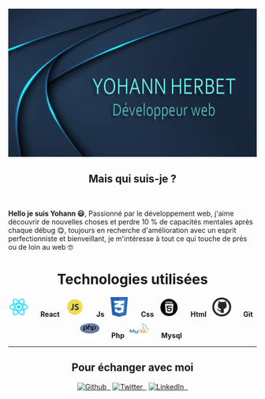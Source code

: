 
<p>
  <img src="https://github.com/YohannHERBET/YOHANNHERBET/blob/main/img/img-yohann.png" alt="background" height="300" width="100%" style="margin-right: 20px"/>
</p>
<h2 align="center">Mais qui suis-je ?</h2>
&nbsp;

<p>
  <strong>Hello je suis Yohann &#128515;</strong>, Passionné par le développement web,
  j'aime découvrir de nouvelles choses et perdre 10 % de capacités mentales après chaque débug &#128523;, toujours en recherche d'amélioration avec un esprit perfectionniste et bienveillant, je m'intéresse à tout ce qui touche de près ou de loin au web &#129299;
</p>

<h1 align="center">Technologies utilisées</h1>
<p align="center">
  <img src="https://github.com/YohannHERBET/YOHANNHERBET/blob/main/img/logo-react.png" alt="react" height="40" width="40" style="margin-right: 20px"/>
  <strong>React &nbsp;</strong>
  <img src="https://github.com/YohannHERBET/YOHANNHERBET/blob/main/img/javascript.png" alt="javascript" height="40" width="40" style="margin-right: 20px"/>
  <strong>Js &nbsp;</strong>
  <img src="https://github.com/YohannHERBET/YOHANNHERBET/blob/main/img/css.png" alt="css" height="40" width="40" style="margin-right: 20px"/>
  <strong>Css &nbsp;</strong>
  <img src="https://github.com/YohannHERBET/YOHANNHERBET/blob/main/img/html.png" alt="html" height="40" width="40" style="margin-right: 20px"/>
  <strong>Html &nbsp;</strong>
  <img src="https://github.com/YohannHERBET/YOHANNHERBET/blob/main/img/git.png" alt="git" height="40" width="40" style="margin-right: 20px"/>
  <strong>Git &nbsp;</strong>
  <img src="https://github.com/YohannHERBET/YOHANNHERBET/blob/main/img/php.png" alt="php" height="40" width="40" style="margin-right: 20px"/>
  <strong>Php &nbsp;</strong>
  <img src="https://github.com/YohannHERBET/YOHANNHERBET/blob/main/img/mysql.png" alt="mysql" height="40" width="40" style="margin-right: 20px"/>
 <strong>Mysql &nbsp;</strong>
</p>

* * * * * * * * * * * * * * * * * * * 

<h2 align="center">Pour échanger avec moi</h2>
<p align="center"><a href="https://github.com/YohannHERBET" target="_blank"><img alt="Github" src="https://img.shields.io/badge/GitHub-%2312100E.svg?&style=for-the-badge&logo=Github&logoColor=white" /> &nbsp;</a> <a href="https://twitter.com/YohannHERBET" target="_blank"><img alt="Twitter" src="https://img.shields.io/badge/twitter-%231DA1F2.svg?&style=for-the-badge&logo=twitter&logoColor=white" /> &nbsp;</a> <a href="https://www.linkedin.com/in/yohannherbet/" target="_blank"><img alt="LinkedIn" src="https://img.shields.io/badge/linkedin-%230077B5.svg?&style=for-the-badge&logo=linkedin&logoColor=white" /> &nbsp;</a>
</p>